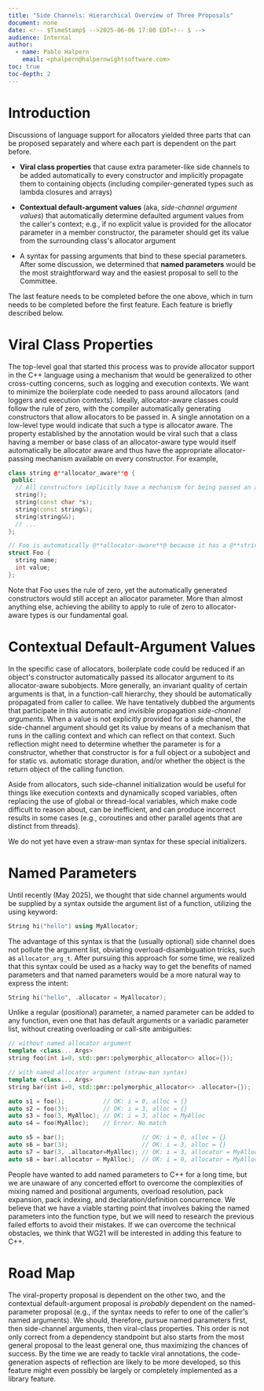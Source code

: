 ```yaml
---
title: "Side Channels: Hierarchical Overview of Three Proposals"
document: none
date: <!-- $TimeStamp$ -->2025-06-06 17:00 EDT<!-- $ -->
audience: Internal
author:
  - name: Pablo Halpern
    email: <phalpern@halpernwightsoftware.com>
toc: true
toc-depth: 2
---
```


Introduction
============

Discussions of language support for allocators yielded three parts that
can be proposed separately and where each part is dependent on the part
before. <!-- lah: That (i.e., C depends on B, and B depends on A) is the opposite of the meaning of the last paragraph of this section. --> 

- **Viral class properties** that cause extra parameter-like side channels to be added
  automatically to every constructor and implicitly propagate them to
  containing objects (including compiler-generated types such as lambda
  closures and arrays) <!-- lah: If you just say what you mean (parameter-like side channels), then you don't have to explain why you put "parameters" quotes. -->

- **Contextual default-argument values** (aka, _side-channel argument values_)
  that automatically determine defaulted argument values from the caller's
  context; e.g., if no explicit value is provided for the allocator parameter
  in a member constructor, the parameter should get its value from the surrounding class's
  allocator argument

- A syntax for passing arguments that bind to these special parameters. After
  some discussion, we determined that **named parameters** would be the most
  straightforward way <!-- lah: way of what? --> and the easiest proposal to sell to the Committee.

<!-- lah: The first two items are sentence fragments. The last one starts with a fragment and ends with a complete sentence. I recommend 
writing them all as complete sentences so they are parallel. --> 

The last feature needs to be completed before the one above, which in
turn needs to be completed before the first feature. <!-- lah: This is the opposite of what was said in the first paragraph and says that B depends on C and A depends on B. --> 
Each feature is
briefly described below.

Viral Class Properties
======================

The top-level goal that started this process was to provide allocator
support in the C++ language using a mechanism that would be generalized
to other cross-cutting concerns, such as logging and execution contexts.
We want to minimize the boilerplate code needed to pass around
allocators (and loggers and execution contexts). Ideally,
allocator-aware classes could follow the rule of zero, with the compiler
automatically generating constructors that allow allocators to be passed
in. A single annotation on a low-level type would indicate that such
a type is allocator aware. The property established by the annotation
would be viral such that a class having a member or base class of an
allocator-aware type would itself automatically be allocator aware and
thus have the appropriate allocator-passing mechanism available on every
constructor. For example,

```cpp
class string @**allocator_aware**@ {
 public:
  // All constructors implicitly have a mechanism for being passed an allocator.
  string();
  string(const char *s);
  string(const string&);
  string(string&&);
  // ...
};

// Foo is automatically @**allocator-aware**@ because it has a @**string**@ member.
struct Foo {
  string name;
  int value;
};
```
<!-- lah: How is this file intended to be viewed? HTML? PDF? I'm seeing @** in the Markdown output, and I'm guessing that's not what you intended. --> 

Note that Foo uses the rule of zero, yet the automatically generated
constructors would still accept an allocator parameter. More than almost
anything else, achieving the ability to apply to rule of zero to
allocator-aware types is our fundamental goal.

Contextual Default-Argument Values
==================================

In the specific case of allocators, boilerplate code could be reduced if
an object's constructor automatically passed its allocator argument to
its allocator-aware subobjects. More generally, an invariant
quality of certain arguments is that, in a function-call hierarchy, they
should be automatically propagated from caller to callee. We have
tentatively dubbed the arguments that participate in this automatic and
invisible propagation *side-channel arguments*. When a value is not
explicitly provided for a side channel, the side-channel argument should
get its value by means of a mechanism that runs in the calling context and
which can reflect on that context. Such reflection might need to
determine whether the parameter is for a constructor, whether that
constructor is for a full object or a subobject and for static vs. automatic
storage duration, and/or whether the object is the return object of the
calling function.

Aside from allocators, such side-channel initialization would be useful
for things like execution contexts and dynamically scoped variables,
often replacing the use of global or thread-local variables, which make
code difficult to reason about, can be inefficient, and can produce
incorrect results in some cases (e.g., coroutines and other parallel agents
that are distinct from threads).

We do not yet have even a straw-man syntax for these special
initializers.

Named Parameters
================

Until recently (May 2025), we thought that side channel arguments would
be supplied by a syntax outside the argument list of a function,
utilizing the using keyword:

```cpp
String hi("hello") using MyAllocator;
```

The advantage of this syntax is that the (usually optional) side channel
does not pollute the argument list, obviating overload-disambiguation
tricks, such as `allocator_arg_t`. After pursuing this approach for some
time, we realized that this syntax could be used as a hacky <!-- lah: I like "hacky" as an adj. :)   --> 
way to get the benefits of named parameters and that named parameters
would be a more natural way to express the intent:

```cpp
String hi("hello", .allocator = MyAllocator);
```

Unlike a regular (positional) parameter, a named parameter can be added
to any function, even one that has default arguments or a variadic
parameter list, without creating overloading or call-site ambiguities:

```cpp
// without named allocator argument
template <class... Args>
string foo(int i=0, std::pmr::polymorphic_allocator<> alloc={});

// with named allocator argument (straw-man syntax)
template <class... Args>
string bar(int i=0, std::pmr::polymorphic_allocator<> .allocator={});

auto s1 = foo();           // OK: i = 0, alloc = {}
auto s2 = foo(3);          // OK: i = 3, alloc = {}
auto s3 = foo(3, MyAlloc); // OK: i = 3, alloc = MyAlloc
auto s4 = foo(MyAlloc);    // Error: No match

auto s5 = bar();                      // OK: i = 0, alloc = {}
auto s6 = bar(3);                     // OK: i = 3, alloc = {}
auto s7 = bar(3, .allocator=MyAlloc); // OK: i = 3, allocator = MyAlloc
auto s8 = bar(.allocator = MyAlloc);  // OK: i = 0, allocator = MyAlloc
```

People <!-- lah: Can we be more specific? Committee members? Developers? Programmers? Engineers? Users? --> 
have wanted to add named parameters to C++ for a long time, but
we are unaware of any concerted effort to overcome the complexities of
mixing named and positional arguments, overload resolution, pack
expansion, pack indexing, and declaration/definition concurrence. We
believe that we have a viable starting point that involves baking the
named parameters into the function type, but we will need to
research the previous failed efforts to avoid their mistakes.
If we can overcome the technical obstacles, we think that WG21 will be
interested in adding this feature to C++.

Road Map
========

The viral-property proposal is dependent on the other two, and the contextual
default-argument proposal is _probably_ dependent on the named-parameter
proposal (e.g., if the syntax needs to refer to one of the caller's named
arguments). <!-- lah: This meshes with the statement at the end of the intro, not the one at the beginning of the intro. --> 
We should, therefore, pursue named parameters first, then
side-channel arguments, then viral-class properties. This order is not only correct
from a dependency standpoint but also starts from the most general proposal to
the least general one, thus maximizing the chances of success. By the time we
are ready to tackle viral annotations, the code-generation aspects of
reflection are likely to be more developed, so
this feature might even possibly be largely or completely implemented as a library feature.
